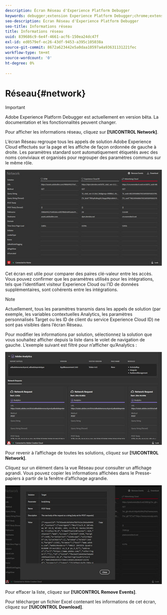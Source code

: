 ```yaml
---
description: Écran Réseau d'Experience Platform Debugger
keywords: debugger;extension Experience Platform Debugger;chrome;extension;réseau;informations
seo-description: Écran Réseau d'Experience Platform Debugger
seo-title: Informations réseau
title: Informations réseau
uuid: 839686c9-6e4f-4661-acf6-150ea24dc47f
exl-id: ed0579ef-ec26-43df-9453-a395c105038a
source-git-commit: 8672a623442e5a0daa10597a4a93631131221fec
workflow-type: tm+mt
source-wordcount: '0'
ht-degree: 0%

---
```


# Réseau{#network}

>[!IMPORTANT]
>
>Adobe Experience Platform Debugger est actuellement en version bêta. La documentation et les fonctionnalités peuvent changer.

Pour afficher les informations réseau, cliquez sur **[!UICONTROL Network]**.

L’écran Réseau regroupe tous les appels de solution Adobe Experience Cloud effectués sur la page et les affiche de façon ordonnée de gauche à droite. Les paramètres standard sont automatiquement étiquetés avec des noms conviviaux et organisés pour regrouper des paramètres communs sur le même rôle.

![](assets/network.jpg)

Cet écran est utile pour comparer des paires clé-valeur entre les accès. Vous pouvez confirmer que les paramètres utilisés pour les intégrations, tels que l’identifiant visiteur Experience Cloud ou l’ID de données supplémentaires, sont cohérents entre les intégrations.

>[!NOTE]
>
>Actuellement, tous les paramètres transmis dans les appels de solution (par exemple, les variables contextuelles Analytics, les paramètres personnalisés Target ou les ID de client du service Experience Cloud ID) ne sont pas visibles dans l’écran Réseau.

Pour modifier les informations par solution, sélectionnez la solution que vous souhaitez afficher depuis la liste dans le volet de navigation de gauche. L’exemple suivant est filtré pour n’afficher qu’Analytics :

![](assets/network-analytics.jpg)

Pour revenir à l’affichage de toutes les solutions, cliquez sur **[!UICONTROL Network]**.

Cliquez sur un élément dans la vue Réseau pour consulter un affichage agrandi. Vous pouvez copier les informations affichées dans le Presse-papiers à partir de la fenêtre d’affichage agrandie.

![](assets/network-expand.jpg)

<!--Use the icon at the top of each column to copy the server call URL to your clipboard, where you can paste it into another document for reference or debugging purposes.

![](assets/copy.jpg)-->

Pour effacer la liste, cliquez sur **[!UICONTROL Remove Events]**.

Pour télécharger un fichier Excel contenant les informations de cet écran, cliquez sur **[!UICONTROL Download]**.
